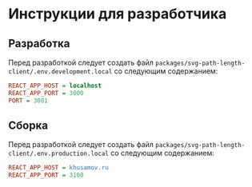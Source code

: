 Инструкции для разработчика
===========================

Разработка
----------

Перед разработкой следует создать файл 
`packages/svg-path-length-client/.env.development.local` 
со следующим содержанием:

```ini
REACT_APP_HOST = localhost
REACT_APP_PORT = 3000
PORT = 3001
```

Сборка
------

Перед разработкой следует создать файл 
`packages/svg-path-length-client/.env.production.local` 
со следующим содержанием:

```ini
REACT_APP_HOST = khusamov.ru
REACT_APP_PORT = 3100
```